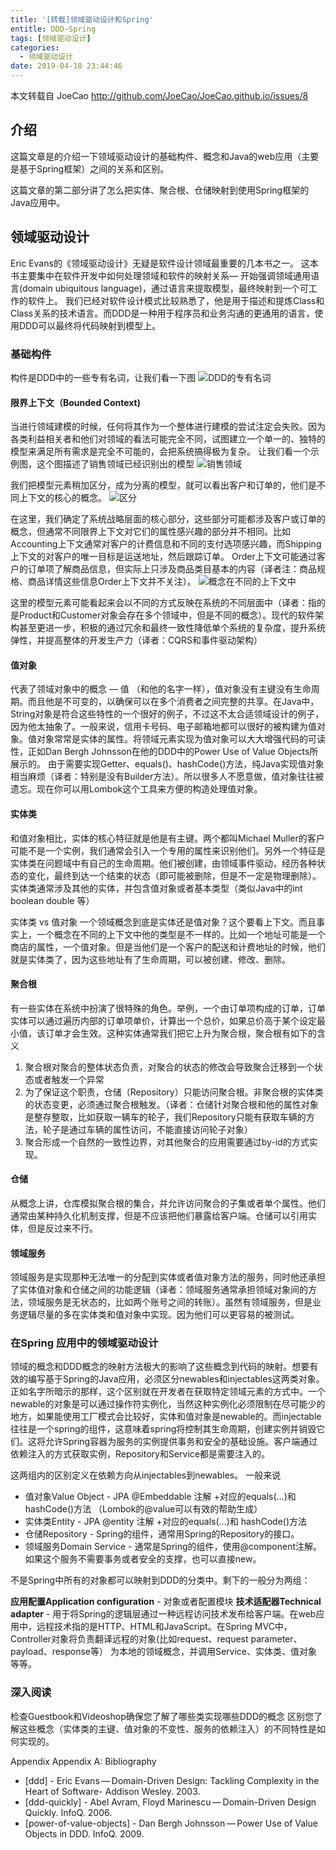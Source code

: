```yaml
---
title: '[转载]领域驱动设计和Spring'
entitle: DDD-Spring
tags: [领域驱动设计]
categories:
  - 领域驱动设计
date: 2019-04-18 23:44:46
---
```



本文转载自 JoeCao <http://github.com/JoeCao/JoeCao.github.io/issues/8>
<!--more-->
## 介绍

这篇文章是的介绍一下领域驱动设计的基础构件、概念和Java的web应用（主要是基于Spring框架）之间的关系和区别。

这篇文章的第二部分讲了怎么把实体、聚合根、仓储映射到使用Spring框架的Java应用中。

## 领域驱动设计

Eric Evans的《领域驱动设计》无疑是软件设计领域最重要的几本书之一。
这本书主要集中在软件开发中如何处理领域和软件的映射关系— 开始强调领域通用语言(domain ubiquitous language)，通过语言来提取模型，最终映射到一个可工作的软件上。
我们已经对软件设计模式比较熟悉了，他是用于描述和提炼Class和Class关系的技术语言。而DDD是一种用于程序员和业务沟通的更通用的语言，使用DDD可以最终将代码映射到模型上。

### 基础构件

构件是DDD中的一些专有名词，让我们看一下图
![DDD的专有名词](https://nopainanymore.oss-cn-hangzhou.aliyuncs.com/DDD/DDD%E7%9A%84%E4%B8%93%E6%9C%89%E5%90%8D%E8%AF%8D.jpg?x-oss-process=style/sw-white)

#### 限界上下文（Bounded Context)

当进行领域建模的时候，任何将其作为一个整体进行建模的尝试注定会失败。因为各类利益相关者和他们对领域的看法可能完全不同，试图建立一个单一的、独特的模型来满足所有需求是完全不可能的，会把系统搞得极为复杂。
让我们看一个示例图，这个图描述了销售领域已经识别出的模型
![销售领域](https://nopainanymore.oss-cn-hangzhou.aliyuncs.com/DDD/DDD%E9%94%80%E5%94%AE%E9%A2%86%E5%9F%9F.jpg?x-oss-process=style/sw-white)

我们把模型元素稍加区分，成为分离的模型，就可以看出客户和订单的，他们是不同上下文的核心的概念。
![区分](https://nopainanymore.oss-cn-hangzhou.aliyuncs.com/DDD/DDD%E5%8C%BA%E5%88%86.jpg?x-oss-process=style/sw-white)

在这里，我们确定了系统战略层面的核心部分，这些部分可能都涉及客户或订单的概念，但通常不同限界上下文对它们的属性感兴趣的部分并不相同。比如 Accounting上下文通常对客户的计费信息和不同的支付选项感兴趣，而Shipping上下文的对客户的唯一目标是运送地址，然后跟踪订单。 Order上下文可能通过客户的订单项了解商品信息，但实际上只涉及商品类目基本的内容（译者注：商品规格、商品详情这些信息Order上下文并不关注）。
![概念在不同的上下文中](https://nopainanymore.oss-cn-hangzhou.aliyuncs.com/DDD/DDD%E6%A6%82%E5%BF%B5%E5%9C%A8%E4%B8%8D%E5%90%8C%E7%9A%84%E4%B8%8A%E4%B8%8B%E6%96%87%E4%B8%AD.jpg?x-oss-process=style/sw-white)

这里的模型元素可能看起来会以不同的方式反映在系统的不同层面中（译者：指的是Product和Customer对象会存在多个领域中，但是不同的概念）。现代的软件架构甚至更进一步，积极的通过冗余和最终一致性降低单个系统的复杂度，提升系统弹性，并提高整体的开发生产力（译者：CQRS和事件驱动架构）

#### 值对象

代表了领域对象中的概念 — 值 （和他的名字一样），值对象没有主键没有生命周期。而且他是不可变的，以确保可以在多个消费者之间完整的共享。在Java中，String对象是符合这些特性的一个很好的例子，不过这不太合适领域设计的例子，因为他太抽象了。一般来说，信用卡号码、电子邮箱地都可以很好的被构建为值对象。值对象常常是实体的属性。将领域元素实现为值对象可以大大增强代码的可读性，正如Dan Bergh Johnsson在他的DDD中的Power Use of Value Objects所展示的。
由于需要实现Getter、equals()、hashCode()方法，纯Java实现值对象相当麻烦（译者：特别是没有Builder方法）。所以很多人不愿意做，值对象往往被遗忘。现在你可以用Lombok这个工具来方便的构造处理值对象。

#### 实体类

和值对象相比，实体的核心特征就是他是有主键。两个都叫Michael Muller的客户可能不是一个实例，我们通常会引入一个专用的属性来识别他们。另外一个特征是实体类在问题域中有自己的生命周期。他们被创建，由领域事件驱动，经历各种状态的变化，最终到达一个结束的状态（即可能被删除，但是不一定是物理删除）。实体类通常涉及其他的实体，并包含值对象或者基本类型（类似Java中的int boolean double 等）

实体类 vs 值对象
一个领域概念到底是实体还是值对象？这个要看上下文。而且事实上，一个概念在不同的上下文中他的类型是不一样的。比如一个地址可能是一个商店的属性，一个值对象。但是当他们是一个客户的配送和计费地址的时候，他们就是实体类了，因为这些地址有了生命周期，可以被创建、修改、删除。

#### 聚合根

有一些实体在系统中扮演了很特殊的角色。举例，一个由订单项构成的订单，订单实体可以通过遍历内部的订单项单价，计算出一个总价，如果总价高于某个设定最小值，该订单才会生效。这种实体通常我们把它上升为聚合根，聚合根有如下的含义
1. 聚合根对聚合的整体状态负责，对聚合的状态的修改会导致聚合迁移到一个状态或者触发一个异常
2. 为了保证这个职责，仓储（Repository）只能访问聚合根。非聚合根的实体类的状态变更，必须通过聚合根触发。（译者：仓储针对聚合根和他的属性对象是整存整取，比如获取一辆车的轮子，我们Repository只能有获取车辆的方法，轮子是通过车辆的属性访问，不能直接访问轮子对象）
3. 聚合形成一个自然的一致性边界，对其他聚合的应用需要通过by-id的方式实现。

#### 仓储

从概念上讲，仓库模拟聚合根的集合，并允许访问聚合的子集或者单个属性。他们通常由某种持久化机制支撑，但是不应该把他们暴露给客户端。仓储可以引用实体，但是反过来不行。

#### 领域服务

领域服务是实现那种无法唯一的分配到实体或者值对象方法的服务，同时他还承担了实体值对象和仓储之间的功能逻辑（译者：领域服务通常承担领域对象间的方法，领域服务是无状态的，比如两个账号之间的转账）。虽然有领域服务，但是业务逻辑尽量的多在实体类和值对象中实现。因为他们可以更容易的被测试。

### 在Spring 应用中的领域驱动设计

领域的概念和DDD概念的映射方法极大的影响了这些概念到代码的映射。想要有效的编写基于Spring的Java应用，必须区分newables和injectables这两类对象。
正如名字所暗示的那样，这个区别就在开发者在获取特定领域元素的方式中。一个newable的对象是可以通过操作符实例化，当然这种实例化必须限制在尽可能少的地方，如果能使用工厂模式会比较好，实体和值对象是newable的。而injectable往往是一个spring的组件，这意味着spring将控制其生命周期，创建实例并销毁它们。这将允许Spring容器为服务的实例提供事务和安全的基础设施。客户端通过依赖注入的方式获取实例，Repository和Service都是需要注入的。

这两组内的区别定义在依赖方向从injectables到newables。 一般来说

* 值对象Value Object - JPA @Embeddable 注解 +对应的equals(…)和 hashCode()方法 （Lombok的@value可以有效的帮助生成）
* 实体类Entity - JPA @entity 注解 +对应的equals(…)和 hashCode()方法
* 仓储Repository - Spring的组件，通常用Spring的Repository的接口。
* 领域服务Domain Service - 通常是Spring的组件，使用@component注解。如果这个服务不需要事务或者安全的支撑，也可以直接new。


不是Spring中所有的对象都可以映射到DDD的分类中。剩下的一般分为两组：

**应用配置Application configuration** - 对象或者配置模块
**技术适配器Technical adapter** - 用于将Spring的逻辑层通过一种远程访问技术发布给客户端。在web应用中，远程技术指的是HTTP、HTML和JavaScript。在Spring MVC中，Controller对象将负责翻译远程的对象(比如request、request parameter、payload、response等） 为本地的领域概念，并调用Service、实体类、值对象等等。

### 深入阅读
检查Guestbook和Videoshop确保您了解了哪些类实现哪些DDD的概念
区别您了解这些概念（实体类的主键、值对象的不变性、服务的依赖注入）的不同特性是如何实现的。

Appendix
Appendix A: Bibliography

* [ddd] - Eric Evans — Domain-Driven Design: Tackling Complexity in the Heart of Software- Addison Wesley. 2003.
* [ddd-quickly] - Abel Avram, Floyd Marinescu — Domain-Driven Design Quickly. InfoQ. 2006.
* [power-of-value-objects] - Dan Bergh Johnsson — Power Use of Value Objects in DDD. InfoQ. 2009.
